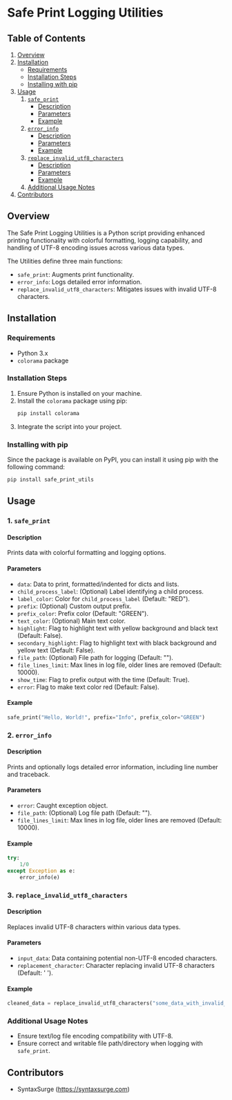 # Safe Print Logging Utilities

## Table of Contents
1. [Overview](#overview)
2. [Installation](#installation)
   - [Requirements](#requirements)
   - [Installation Steps](#installation-steps)
   - [Installing with pip](#installing-with-pip)
3. [Usage](#usage)
   1. [`safe_print`](#1-safe_print)
      - [Description](#description)
      - [Parameters](#parameters)
      - [Example](#example)
   2. [`error_info`](#2-error_info)
      - [Description](#description-1)
      - [Parameters](#parameters-1)
      - [Example](#example-1)
   3. [`replace_invalid_utf8_characters`](#3-replace_invalid_utf8_characters)
      - [Description](#description-2)
      - [Parameters](#parameters-2)
      - [Example](#example-2)
   4. [Additional Usage Notes](#additional-usage-notes)
4. [Contributors](#contributors)

## Overview

The Safe Print Logging Utilities is a Python script providing enhanced printing functionality with colorful formatting, logging capability, and handling of UTF-8 encoding issues across various data types. 

The Utilities define three main functions:
- `safe_print`: Augments print functionality.
- `error_info`: Logs detailed error information.
- `replace_invalid_utf8_characters`: Mitigates issues with invalid UTF-8 characters.

## Installation

### Requirements
- Python 3.x
- `colorama` package

### Installation Steps

1. Ensure Python is installed on your machine.
2. Install the `colorama` package using pip:
    ```bash
    pip install colorama
    ```
3. Integrate the script into your project.

### Installing with pip
Since the package is available on PyPI, you can install it using pip with the following command:
```bash
pip install safe_print_utils
```

## Usage

### 1. `safe_print`

#### Description
Prints data with colorful formatting and logging options.

#### Parameters
- `data`: Data to print, formatted/indented for dicts and lists.
- `child_process_label`: (Optional) Label identifying a child process.
- `label_color`: Color for `child_process_label` (Default: "RED").
- `prefix`: (Optional) Custom output prefix.
- `prefix_color`: Prefix color (Default: "GREEN").
- `text_color`: (Optional) Main text color.
- `highlight`: Flag to highlight text with yellow background and black text (Default: False).
- `secondary_highlight`: Flag to highlight text with black background and yellow text (Default: False).
- `file_path`: (Optional) File path for logging (Default: "").
- `file_lines_limit`: Max lines in log file, older lines are removed (Default: 10000).
- `show_time`: Flag to prefix output with the time (Default: True).
- `error`: Flag to make text color red (Default: False).

#### Example
```python
safe_print("Hello, World!", prefix="Info", prefix_color="GREEN")
```

### 2. `error_info`

#### Description
Prints and optionally logs detailed error information, including line number and traceback.

#### Parameters
- `error`: Caught exception object.
- `file_path`: (Optional) Log file path (Default: "").
- `file_lines_limit`: Max lines in log file, older lines are removed (Default: 10000).

#### Example
```python
try:
    1/0
except Exception as e:
    error_info(e)
```

### 3. `replace_invalid_utf8_characters`

#### Description
Replaces invalid UTF-8 characters within various data types.

#### Parameters
- `input_data`: Data containing potential non-UTF-8 encoded characters.
- `replacement_character`: Character replacing invalid UTF-8 characters (Default: ' ').

#### Example
```python
cleaned_data = replace_invalid_utf8_characters("some_data_with_invalid_utf8")
```

### Additional Usage Notes
- Ensure text/log file encoding compatibility with UTF-8.
- Ensure correct and writable file path/directory when logging with `safe_print`.

## Contributors
- SyntaxSurge (https://syntaxsurge.com)
